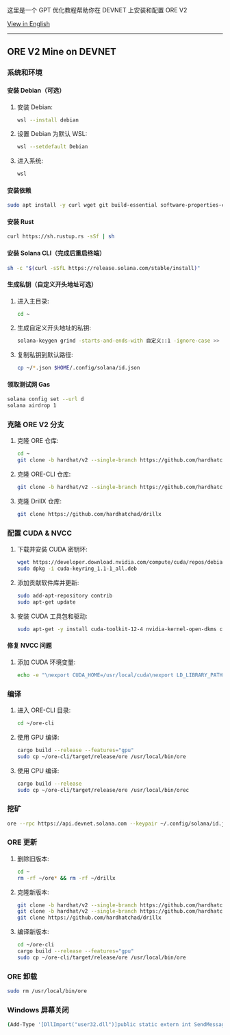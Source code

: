 这里是一个 GPT 优化教程帮助你在 DEVNET 上安装和配置 ORE V2

[View in English](https://github.com/smxl/ore-v2-mine/blob/main/README.md)

---

## ORE V2 Mine on DEVNET

### 系统和环境

#### 安装 Debian（可选）

1. 安装 Debian:
    ```sh
    wsl --install debian
    ```

2. 设置 Debian 为默认 WSL:
    ```sh
    wsl --setdefault Debian
    ```

3. 进入系统:
    ```sh
    wsl
    ```

#### 安装依赖

```sh
sudo apt install -y curl wget git build-essential software-properties-common
```

#### 安装 Rust

```sh
curl https://sh.rustup.rs -sSf | sh
```

#### 安装 Solana CLI（完成后重启终端）

```sh
sh -c "$(curl -sSfL https://release.solana.com/stable/install)"
```

#### 生成私钥（自定义开头地址可选）

1. 进入主目录:
    ```sh
    cd ~
    ```

2. 生成自定义开头地址的私钥:
    ```sh
    solana-keygen grind -starts-and-ends-with 自定义::1 -ignore-case >> seed.txt
    ```

3. 复制私钥到默认路径:
    ```sh
    cp ~/*.json $HOME/.config/solana/id.json
    ```

#### 领取测试网 Gas

```sh
solana config set --url d
solana airdrop 1
```

### 克隆 ORE V2 分支

1. 克隆 ORE 仓库:
    ```sh
    cd ~
    git clone -b hardhat/v2 --single-branch https://github.com/hardhatchad/ore
    ```

2. 克隆 ORE-CLI 仓库:
    ```sh
    git clone -b hardhat/v2 --single-branch https://github.com/hardhatchad/ore-cli
    ```

3. 克隆 DrillX 仓库:
    ```sh
    git clone https://github.com/hardhatchad/drillx
    ```

### 配置 CUDA & NVCC

1. 下载并安装 CUDA 密钥环:
    ```sh
    wget https://developer.download.nvidia.com/compute/cuda/repos/debian12/x86_64/cuda-keyring_1.1-1_all.deb
    sudo dpkg -i cuda-keyring_1.1-1_all.deb
    ```

2. 添加贡献软件库并更新:
    ```sh
    sudo add-apt-repository contrib
    sudo apt-get update
    ```

3. 安装 CUDA 工具包和驱动:
    ```sh
    sudo apt-get -y install cuda-toolkit-12-4 nvidia-kernel-open-dkms cuda-drivers
    ```

#### 修复 NVCC 问题

1. 添加 CUDA 环境变量:
    ```sh
    echo -e "\nexport CUDA_HOME=/usr/local/cuda\nexport LD_LIBRARY_PATH=\$LD_LIBRARY_PATH:/usr/local/cuda/lib64:/usr/local/cuda/extras/CUPTI/lib64\nexport PATH=\$PATH:\$CUDA_HOME/bin" >> ~/.bashrc
    ```

### 编译

1. 进入 ORE-CLI 目录:
    ```sh
    cd ~/ore-cli
    ```

2. 使用 GPU 编译:
    ```sh
    cargo build --release --features="gpu"
    sudo cp ~/ore-cli/target/release/ore /usr/local/bin/ore
    ```

3. 使用 CPU 编译:
    ```sh
    cargo build --release
    sudo cp ~/ore-cli/target/release/ore /usr/local/bin/orec
    ```

### 挖矿

```sh
ore --rpc https://api.devnet.solana.com --keypair ~/.config/solana/id.json mine --buffer-time 2
```

### ORE 更新

1. 删除旧版本:
    ```sh
    cd ~
    rm -rf ~/ore* && rm -rf ~/drillx
    ```

2. 克隆新版本:
    ```sh
    git clone -b hardhat/v2 --single-branch https://github.com/hardhatchad/ore
    git clone -b hardhat/v2 --single-branch https://github.com/hardhatchad/ore-cli
    git clone https://github.com/hardhatchad/drillx
    ```

3. 编译新版本:
    ```sh
    cd ~/ore-cli
    cargo build --release --features="gpu"
    sudo cp ~/ore-cli/target/release/ore /usr/local/bin/ore
    ```

### ORE 卸载

```sh
sudo rm /usr/local/bin/ore
```

### Windows 屏幕关闭

```sh
(Add-Type '[DllImport("user32.dll")]public static extern int SendMessage(int hWnd, int hMsg, int wParam, int lParam);' -Name a -Pas)::SendMessage(-1,0x0112,0xF170,2)
```
